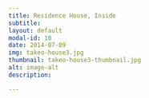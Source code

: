 ```yaml
---
title: Residence House, Inside
subtitle:
layout: default
modal-id: 10
date: 2014-07-09
img: takeo-house3.jpg
thumbnail: takeo-house3-thumbnail.jpg
alt: image-alt
description:

---
```

